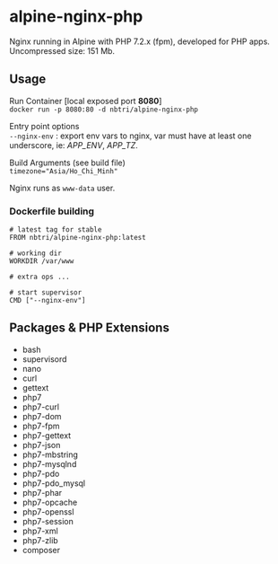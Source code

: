 # alpine-nginx-php

Nginx running in Alpine with PHP 7.2.x (fpm), developed for PHP apps.  
Uncompressed size: 151 Mb.

## Usage

Run Container [local exposed port **8080**]  
`docker run -p 8080:80 -d nbtri/alpine-nginx-php`

Entry point options  
`--nginx-env` : export env vars to nginx, var must have at least one underscore, ie: *APP_ENV*, *APP_TZ*.

Build Arguments (see build file)  
`timezone="Asia/Ho_Chi_Minh"`

Nginx runs as `www-data` user.

### Dockerfile building

```docker
# latest tag for stable
FROM nbtri/alpine-nginx-php:latest

# working dir
WORKDIR /var/www

# extra ops ...

# start supervisor
CMD ["--nginx-env"]
```

## Packages & PHP Extensions

- bash
- supervisord
- nano
- curl
- gettext
- php7
- php7-curl
- php7-dom
- php7-fpm
- php7-gettext
- php7-json
- php7-mbstring
- php7-mysqlnd
- php7-pdo
- php7-pdo_mysql
- php7-phar
- php7-opcache
- php7-openssl
- php7-session
- php7-xml
- php7-zlib
- composer